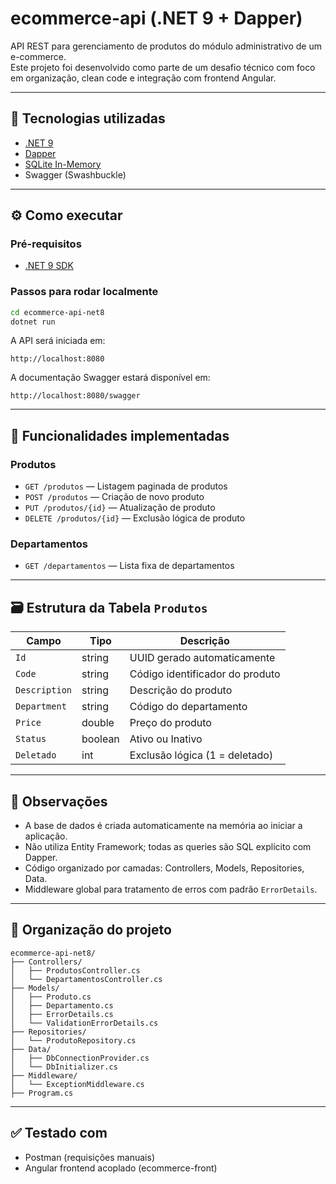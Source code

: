 # ecommerce-api (.NET 9 + Dapper)

API REST para gerenciamento de produtos do módulo administrativo de um e-commerce.  
Este projeto foi desenvolvido como parte de um desafio técnico com foco em organização, clean code e integração com frontend Angular.

---

## 📌 Tecnologias utilizadas

- [.NET 9](https://dotnet.microsoft.com/)
- [Dapper](https://github.com/DapperLib/Dapper)
- [SQLite In-Memory](https://www.sqlite.org/inmemorydb.html)
- Swagger (Swashbuckle)

---

## ⚙️ Como executar

### Pré-requisitos

- [.NET 9 SDK](https://dotnet.microsoft.com/en-us/download/dotnet/9.0)

### Passos para rodar localmente

```bash
cd ecommerce-api-net8
dotnet run
```

A API será iniciada em:

```
http://localhost:8080
```

A documentação Swagger estará disponível em:

```
http://localhost:8080/swagger
```

---

## 🔧 Funcionalidades implementadas

### Produtos

- `GET /produtos` — Listagem paginada de produtos
- `POST /produtos` — Criação de novo produto
- `PUT /produtos/{id}` — Atualização de produto
- `DELETE /produtos/{id}` — Exclusão lógica de produto

### Departamentos

- `GET /departamentos` — Lista fixa de departamentos

---

## 🗃️ Estrutura da Tabela `Produtos`

| Campo         | Tipo     | Descrição                           |
|---------------|----------|-------------------------------------|
| `Id`          | string   | UUID gerado automaticamente         |
| `Code`        | string   | Código identificador do produto     |
| `Description` | string   | Descrição do produto                |
| `Department`  | string   | Código do departamento              |
| `Price`       | double   | Preço do produto                    |
| `Status`      | boolean  | Ativo ou Inativo                    |
| `Deletado`    | int      | Exclusão lógica (1 = deletado)      |

---

## 🏁 Observações

- A base de dados é criada automaticamente na memória ao iniciar a aplicação.
- Não utiliza Entity Framework; todas as queries são SQL explícito com Dapper.
- Código organizado por camadas: Controllers, Models, Repositories, Data.
- Middleware global para tratamento de erros com padrão `ErrorDetails`.

---

## 📁 Organização do projeto

```
ecommerce-api-net8/
├── Controllers/
│   ├── ProdutosController.cs
│   └── DepartamentosController.cs
├── Models/
│   ├── Produto.cs
│   ├── Departamento.cs
│   ├── ErrorDetails.cs
│   └── ValidationErrorDetails.cs
├── Repositories/
│   └── ProdutoRepository.cs
├── Data/
│   ├── DbConnectionProvider.cs
│   └── DbInitializer.cs
├── Middleware/
│   └── ExceptionMiddleware.cs
├── Program.cs
```

---

## ✅ Testado com

- Postman (requisições manuais)
- Angular frontend acoplado (ecommerce-front)

